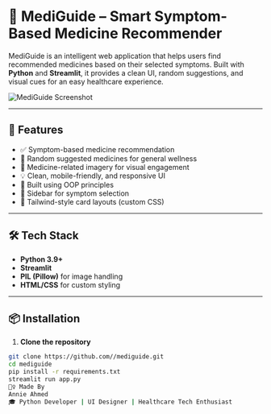 # 💊 MediGuide – Smart Symptom-Based Medicine Recommender

MediGuide is an intelligent web application that helps users find recommended medicines based on their selected symptoms. Built with **Python** and **Streamlit**, it provides a clean UI, random suggestions, and visual cues for an easy healthcare experience.

![MediGuide Screenshot](images/screenshot.png)

---

## 🚀 Features

- ✅ Symptom-based medicine recommendation
- 🎲 Random suggested medicines for general wellness
- 📸 Medicine-related imagery for visual engagement
- 💡 Clean, mobile-friendly, and responsive UI
- 🧠 Built using OOP principles
- 📱 Sidebar for symptom selection
- 🌈 Tailwind-style card layouts (custom CSS)

---

## 🛠 Tech Stack

- **Python 3.9+**
- **Streamlit**
- **PIL (Pillow)** for image handling
- **HTML/CSS** for custom styling

---

## 📦 Installation

1. **Clone the repository**

```bash
git clone https://github.com//mediguide.git
cd mediguide
pip install -r requirements.txt
streamlit run app.py
🙋‍♀️ Made By
Annie Ahmed
🎓 Python Developer | UI Designer | Healthcare Tech Enthusiast
